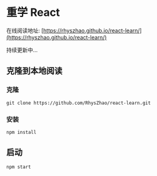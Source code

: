 <!--
 * Author  rhys.zhao
 * Date  2023-03-02 19:47:11
 * LastEditors  rhys.zhao
 * LastEditTime  2023-06-16 17:07:39
 * Description
-->

# 重学 React

在线阅读地址: [https://rhyszhao.github.io/react-learn/](https://rhyszhao.github.io/react-learn/)

持续更新中...

## 克隆到本地阅读

### 克隆

```shell
git clone https://github.com/RhysZhao/react-learn.git
```

### 安装

```shell
npm install
```

## 启动

```shell
npm start
```
